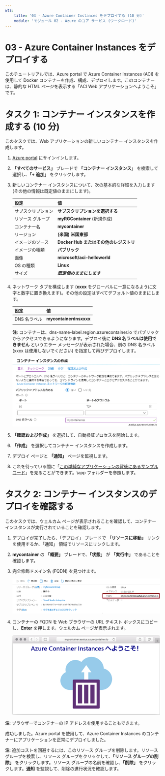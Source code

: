 ```yaml
---
wts:
    title: '03 - Azure Container Instances をデプロイする (10 分)'
    module: 'モジュール 02 - Azure のコア サービス (ワークロード)'
---
```


# 03 - Azure Container Instances をデプロイする

このチュートリアルでは、Azure portal で Azure Container Instances (ACI) を使用して Docker コンテナーを作成、構成、デプロイします。このコンテナーは、静的な HTML ページを表示する「ACI Web アプリケーションへようこそ」です。 

# タスク 1: コンテナー インスタンスを作成する (10 分)

このタスクでは、Web アプリケーションの新しいコンテナー インスタンスを作成します。 

1. [Azure portal](https://portal.azure.com) にサインインします。

2. **「すべてのサービス」** ブレードで **「コンテナー インスタンス」** を検索して選択し、**「+ 追加」** をクリックします。 

3. 新しいコンテナー インスタンスについて、次の基本的な詳細を入力します (その他の情報は既定値のままにします)。 

	| 設定| 値|
	|----|----|
	| サブスクリプション | **サブスクリプションを選択する** |
	| リソース グループ | **myRGContainer** (新規作成) |
	| コンテナー名| **mycontainer**|
	| リージョン | **(米国) 米国東部** |
	| イメージのソース| **Docker Hub またはその他のレジストリ**|
	| イメージの種類| **パブリック**|
	| 画像| **microsoft/aci-helloworld**|
	| OS の種類| **Linux** |
	| サイズ| ***既定値のままにします***|
	|||

4. ネットワーク タブを構成します (**xxxx** をグローバルに一意になるように文字と数字に置き換えます)。その他の設定はすべてデフォルト値のままにします。

	| 設定| 値|
	|--|--|
	| DNS 名ラベル| **mycontainerdnsxxxx** |
	|||
	
	**注**: コンテナーは、dns-name-label.region.azurecontainer.io でパブリックからアクセスできるようになります。デプロイ後に **DNS 名ラベルは使用できません** というエラー メッセージが表示された場合、別の DNS 名ラベル (xxxx は使用しないでください) を指定して再びデプロイします。 


	![Azure Portal の 「コンテナー インスタンスの作成」 ブレードの構成ウィンドウのスクリーンショット。](../images/0201.png)

5. **「確認および作成」** を選択して、自動検証プロセスを開始します。

6. **「作成」** を選択してコンテナー インスタンスを作成します。 

7. デプロイ ページと **「通知」** ページを監視します。 

8. これを待っている間に「[この単純なアプリケーションの背後にあるサンプルコード](https://github.com/Azure-Samples/aci-helloworld)」を見ることができます。\app フォルダーを参照します。 

# タスク 2: コンテナー インスタンスのデプロイを確認する

このタスクでは、ウェルカム ページが表示されることを確認して、コンテナー インスタンスが実行されていることを確認します。

1. デプロイが完了したら、「デプロイ」 ブレードで **「リソースに移動」** リンクを使用するか、「通知」 領域でリソースにリンクします。

2. **mycontainer** の **「概要」** ブレードで、**「状態」** が **「実行中」** であることを確認します。 

3. 完全修飾ドメイン名 (FQDN) を見つけます。

	![FQDN が強調表示された、Azure Portal で新しく作成されたコンテナーの概要ペインのスクリーンショット。](../images/0202.png)

2. コンテナーの FQDN を Web ブラウザーの URL テキスト ボックスにコピーし、**Enter** を押します。ウェルカム ページが表示されます。 

	![Web ブラウザーに表示される ACI ウェルカム メッセージのスクリーンショット。](../images/0203.png)

**注**: ブラウザーでコンテナーの IP アドレスを使用することもできます。 

成功しました。Azure portal を使用して、Azure Container Instances のコンテナーにアプリケーションを正常にデプロイしました。

**注**: 追加コストを回避するには、このリソース グループを削除します。リソース グループを検索し、リソース グループをクリックして、**「リソース グループの削除」** をクリックします。リソース グループの名前を確認し、**「削除」** をクリックします。**通知** を監視して、削除の進行状況を確認します。
